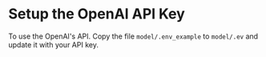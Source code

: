 # Setup the OpenAI API Key
To use the OpenAI's API. Copy the file `model/.env_example` to `model/.ev` and update it with your API key.
